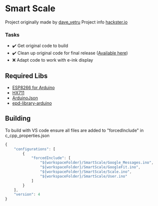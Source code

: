 # Smart Scale

Project originally made by [dave_vetru](https://github.com/davidevertuani) Project info [hackster.io](https://www.hackster.io/daveVertu/make-a-screen-less-google-fit-connected-smart-scale-9a5934)

### Tasks

- ✔️ Get original code to build
- ✔️ Clean up original code for final release ([Available here](https://github.com/Panda-3/SmartScale/releases/tag/v1.0-original))
- ❌ Adapt code to work with e-ink display

## Required Libs

* [ESP8266 for Arduino](https://github.com/esp8266/Arduino)
* [HX711](https://github.com/bogde/HX711)
* [ArduinoJson](https://github.com/bblanchon/ArduinoJson)
* [epd-library-arduino](https://github.com/soonuse/epd-library-arduino)

## Building

To build with VS code ensure all files are added to "forcedInclude" in c_cpp_properties.json
```javascript
{
    "configurations": [
        {
            "forcedInclude": [
                "${workspaceFolder}/SmartScale/Google_Messages.ino",
                "${workspaceFolder}/SmartScale/GoogleFit.ino",
                "${workspaceFolder}/SmartScale/Scale.ino",
                "${workspaceFolder}/SmartScale/User.ino"
            ]
        }
    ],
    "version": 4
}
```
